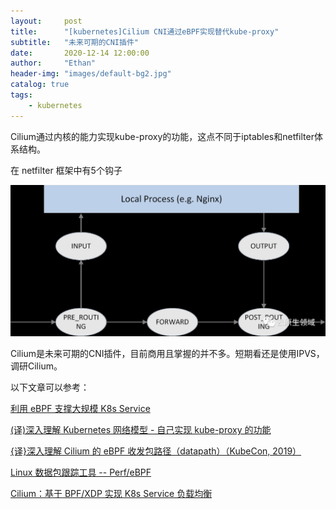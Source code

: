 ```yaml
---
layout:     post
title:      "[kubernetes]Cilium CNI通过eBPF实现替代kube-proxy"
subtitle:   "未来可期的CNI插件"
date:       2020-12-14 12:00:00
author:     "Ethan"
header-img: "images/default-bg2.jpg"
catalog: true
tags:
    - kubernetes
---
```


Cilium通过内核的能力实现kube-proxy的功能，这点不同于iptables和netfilter体系结构。

在 netfilter 框架中有5个钩子

![](/images/kubernetes/2020-12-15-11-14-25.png)

Cilium是未来可期的CNI插件，目前商用且掌握的并不多。短期看还是使用IPVS，调研Cilium。

以下文章可以参考：

[利用 eBPF 支撑大规模 K8s Service](https://mp.weixin.qq.com/s/TdSOHk5EnSBer8uG5vqNyg)

[(译)深入理解 Kubernetes 网络模型 - 自己实现 kube-proxy 的功能](https://mp.weixin.qq.com/s/zWH5gAWpeAGie9hMrGscEg)

[{译}深入理解 Cilium 的 eBPF 收发包路径（datapath）（KubeCon, 2019）](http://arthurchiao.art/blog/understanding-ebpf-datapath-in-cilium-zh/?hmsr=toutiao.io&utm_medium=toutiao.io&utm_source=toutiao.io)

[Linux 数据包跟踪工具 -- Perf/eBPF](https://mp.weixin.qq.com/s/PTxcT9aqL5lKKZB1cG_WxA)

[Cilium：基于 BPF/XDP 实现 K8s Service 负载均衡](https://mp.weixin.qq.com/s/m7ZVM5bc4N7FnzR_nhqD-g)